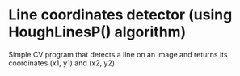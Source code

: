 # Line coordinates detector (using HoughLinesP() algorithm)
Simple CV program that detects a line on an image and returns its coordinates (x1, y1) and (x2, y2)
